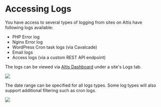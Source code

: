 # Accessing Logs

You have access to several types of logging from sites on Altis have following logs available:

- PHP Error log
- Nginx Error log
- WordPress Cron task logs (via Cavalcade)
- Email logs
- Access logs (via a custom REST API endpoint)

The logs can be viewed via [Altis Dashboard](./dashboard.md) under a site's Logs tab.

![](https://joehoyle-captured.s3.amazonaws.com/GTKPP2Yh.png)

The date range can be specified for all logs types. Some log types will also support additional filtering such as cron logs.

![](https://joehoyle-captured.s3.amazonaws.com/sJ84jvK9.png)
